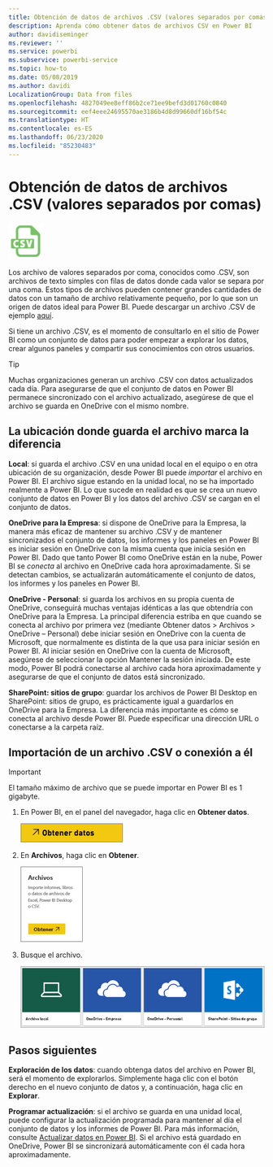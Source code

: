 ```yaml
---
title: Obtención de datos de archivos .CSV (valores separados por comas)
description: Aprenda cómo obtener datos de archivos CSV en Power BI
author: davidiseminger
ms.reviewer: ''
ms.service: powerbi
ms.subservice: powerbi-service
ms.topic: how-to
ms.date: 05/08/2019
ms.author: davidi
LocalizationGroup: Data from files
ms.openlocfilehash: 4827049ee8eff86b2ce71ee9befd3d01760c0840
ms.sourcegitcommit: eef4eee24695570ae3186b4d8d99660df16bf54c
ms.translationtype: HT
ms.contentlocale: es-ES
ms.lasthandoff: 06/23/2020
ms.locfileid: "85230483"
---
```

# <a name="get-data-from-comma-separated-value-csv-files"></a>Obtención de datos de archivos .CSV (valores separados por comas)
![](media/service-comma-separated-value-files/csv_icon.png)

Los archivo de valores separados por coma, conocidos como .CSV, son archivos de texto simples con filas de datos donde cada valor se separa por una coma. Estos tipos de archivos pueden contener grandes cantidades de datos con un tamaño de archivo relativamente pequeño, por lo que son un origen de datos ideal para Power BI. Puede descargar un archivo .CSV de ejemplo [aquí](https://go.microsoft.com/fwlink/?LinkID=619356).

Si tiene un archivo .CSV, es el momento de consultarlo en el sitio de Power BI como un conjunto de datos para poder empezar a explorar los datos, crear algunos paneles y compartir sus conocimientos con otros usuarios.

>[!TIP]
>Muchas organizaciones generan un archivo .CSV con datos actualizados cada día. Para asegurarse de que el conjunto de datos en Power BI permanece sincronizado con el archivo actualizado, asegúrese de que el archivo se guarda en OneDrive con el mismo nombre.

## <a name="where-your-file-is-saved-makes-a-difference"></a>La ubicación donde guarda el archivo marca la diferencia
**Local**: si guarda el archivo .CSV en una unidad local en el equipo o en otra ubicación de su organización, desde Power BI puede *importar* el archivo en Power BI. El archivo sigue estando en la unidad local, no se ha importado realmente a Power BI. Lo que sucede en realidad es que se crea un nuevo conjunto de datos en Power BI y los datos del archivo .CSV se cargan en el conjunto de datos.

**OneDrive para la Empresa**: si dispone de OneDrive para la Empresa, la manera más eficaz de mantener su archivo .CSV y de mantener sincronizados el conjunto de datos, los informes y los paneles en Power BI es iniciar sesión en OneDrive con la misma cuenta que inicia sesión en Power BI. Dado que tanto Power BI como OneDrive están en la nube, Power BI se *conecta* al archivo en OneDrive cada hora aproximadamente. Si se detectan cambios, se actualizarán automáticamente el conjunto de datos, los informes y los paneles en Power BI.

**OneDrive - Personal**: si guarda los archivos en su propia cuenta de OneDrive, conseguirá muchas ventajas idénticas a las que obtendría con OneDrive para la Empresa. La principal diferencia estriba en que cuando se conecta al archivo por primera vez (mediante Obtener datos > Archivos > OneDrive – Personal) debe iniciar sesión en OneDrive con la cuenta de Microsoft, que normalmente es distinta de la que usa para iniciar sesión en Power BI. Al iniciar sesión en OneDrive con la cuenta de Microsoft, asegúrese de seleccionar la opción Mantener la sesión iniciada. De este modo, Power BI podrá conectarse al archivo cada hora aproximadamente y asegurarse de que el conjunto de datos está sincronizado.

**SharePoint: sitios de grupo**: guardar los archivos de Power BI Desktop en SharePoint: sitios de grupo, es prácticamente igual a guardarlos en OneDrive para la Empresa. La diferencia más importante es cómo se conecta al archivo desde Power BI. Puede especificar una dirección URL o conectarse a la carpeta raíz.

## <a name="import-or-connect-to-a-csv-file"></a>Importación de un archivo .CSV o conexión a él
>[!IMPORTANT]
>El tamaño máximo de archivo que se puede importar en Power BI es 1 gigabyte.

1. En Power BI, en el panel del navegador, haga clic en **Obtener datos**.
   
   ![](media/service-comma-separated-value-files/csv_get_data_button.png)
2. En **Archivos**, haga clic en **Obtener**.
   
   ![](media/service-comma-separated-value-files/csv_files_get.png)
3. Busque el archivo.
   
   ![](media/service-comma-separated-value-files/csv_find_your_file.png)

## <a name="next-steps"></a>Pasos siguientes
**Exploración de los datos**: cuando obtenga datos del archivo en Power BI, será el momento de explorarlos. Simplemente haga clic con el botón derecho en el nuevo conjunto de datos y, a continuación, haga clic en **Explorar**.

**Programar actualización**: si el archivo se guarda en una unidad local, puede configurar la actualización programada para mantener al día el conjunto de datos y los informes de Power BI. Para más información, consulte [Actualizar datos en Power BI](refresh-data.md). Si el archivo está guardado en OneDrive, Power BI se sincronizará automáticamente con él cada hora aproximadamente.


